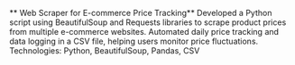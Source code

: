 ** Web Scraper for E-commerce Price Tracking**
Developed a Python script using BeautifulSoup and Requests libraries to scrape product prices from multiple e-commerce websites.
Automated daily price tracking and data logging in a CSV file, helping users monitor price fluctuations.
Technologies: Python, BeautifulSoup, Pandas, CSV
